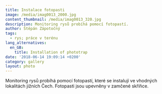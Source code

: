 ```yaml
---
title: Instalace fotopasti
image: /media/imag0013_2000.jpg
content_thumbnail: /media/imag0013_320.jpg
description: Monitoring rysů probíhá pomocí fotopastí.
author: Štěpán Zápotočný
tags:
  - rys; práce v terénu
lang_alternatives:
  en_GB:
    title: Installation of phototrap
date: '2018-06-14 19:09:14 +0200'
category: gallery
layout: photo
---
```

Monitoring rysů probíhá pomocí fotopastí, které se instalují ve vhodných lokalitách jižních Čech. Fotopasti jsou upevněny v zamčené skříňce.
